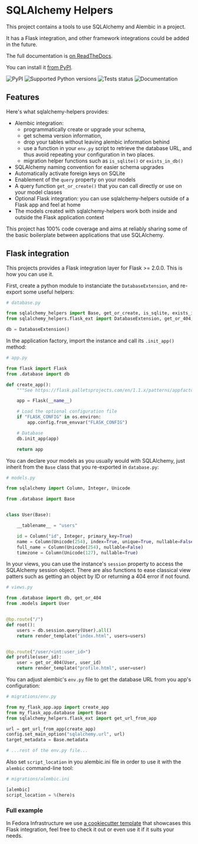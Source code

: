 # SQLAlchemy Helpers

This project contains a tools to use SQLAlchemy and Alembic in a project.

It has a Flask integration, and other framework integrations could be added
in the future.

The full documentation is [on ReadTheDocs](https://sqlalchemy-helpers.readthedocs.io).

You can install it [from PyPI](https://pypi.org/project/sqlalchemy-helpers/).

![PyPI](https://img.shields.io/pypi/v/sqlalchemy-helpers.svg)
![Supported Python versions](https://img.shields.io/pypi/pyversions/sqlalchemy-helpers.svg)
![Tests status](https://github.com/fedora-infra/sqlalchemy-helpers/actions/workflows/tests.yml/badge.svg?branch=develop)
![Documentation](https://readthedocs.org/projects/sqlalchemy-helpers/badge/?version=latest)

## Features

Here's what sqlalchemy-helpers provides:

- Alembic integration:
  - programmatically create or upgrade your schema,
  - get schema version information,
  - drop your tables without leaving alembic information behind
  - use a function in your `env.py` script to retrieve the database URL, and
    thus avoid repeating your configuration in two places.
  - migration helper functions such as `is_sqlite()` or `exists_in_db()`
- SQLAlchemy naming convention for easier schema upgrades
- Automatically activate foreign keys on SQLite
- Enablement of the `query` property on your models
- A query function `get_or_create()` that you can call directly or use on your
  model classes
- Optional Flask integration: you can use sqlalchemy-helpers outside of a
  Flask app and feel at home
- The models created with sqlalchemy-helpers work both inside and outside the
  Flask application context

This project has 100% code coverage and aims at reliably sharing some of the
basic boilerplate between applications that use SQLAlchemy.

## Flask integration

This projects provides a Flask integration layer for Flask >= 2.0.0. This is
how you can use it.

First, create a python module to instanciate the `DatabaseExtension`, and
re-export some useful helpers:

```python
# database.py

from sqlalchemy_helpers import Base, get_or_create, is_sqlite, exists_in_db
from sqlalchemy_helpers.flask_ext import DatabaseExtension, get_or_404, first_or_404

db = DatabaseExtension()
```

In the application factory, import the instance and call its `.init_app()` method:

```python
# app.py

from flask import Flask
from .database import db

def create_app():
    """See https://flask.palletsprojects.com/en/1.1.x/patterns/appfactories/"""

    app = Flask(__name__)

    # Load the optional configuration file
    if "FLASK_CONFIG" in os.environ:
        app.config.from_envvar("FLASK_CONFIG")

    # Database
    db.init_app(app)

    return app
```

You can declare your models as you usually would with SQLAlchemy, just inherit
from the `Base` class that you re-exported in `database.py`:

```python
# models.py

from sqlalchemy import Column, Integer, Unicode

from .database import Base


class User(Base):

    __tablename__ = "users"

    id = Column("id", Integer, primary_key=True)
    name = Column(Unicode(254), index=True, unique=True, nullable=False)
    full_name = Column(Unicode(254), nullable=False)
    timezone = Column(Unicode(127), nullable=True)
```

In your views, you can use the instance's `session` property to access the
SQLAlchemy session object. There are also functions to ease classical view
patters such as getting an object by ID or returning a 404 error if not found.

```python
# views.py

from .database import db, get_or_404
from .models import User


@bp.route("/")
def root():
    users = db.session.query(User).all()
    return render_template("index.html", users=users)


@bp.route("/user/<int:user_id>")
def profile(user_id):
    user = get_or_404(User, user_id)
    return render_template("profile.html", user=user)
```

You can adjust alembic's `env.py` file to get the database URL from you app's
configuration:

```python
# migrations/env.py

from my_flask_app.app import create_app
from my_flask_app.database import Base
from sqlalchemy_helpers.flask_ext import get_url_from_app

url = get_url_from_app(create_app)
config.set_main_option("sqlalchemy.url", url)
target_metadata = Base.metadata

# ...rest of the env.py file...
```

Also set `script_location` in you alembic.ini file in order to use it with the
`alembic` command-line tool:

```python
# migrations/alembic.ini

[alembic]
script_location = %(here)s
```

### Full example

In Fedora Infrastructure we use [a cookiecutter
template](https://github.com/fedora-infra/cookiecutter-flask-webapp/) that
showcases this Flask integration, feel free to check it out or even use it if
it suits your needs.
